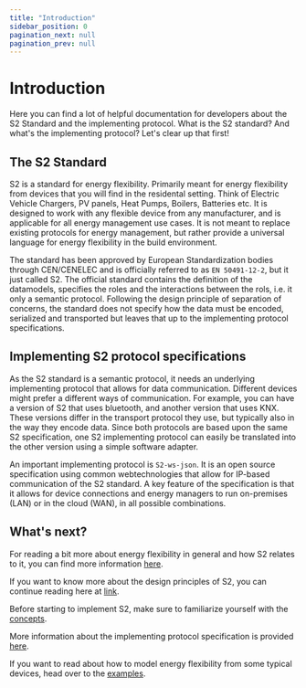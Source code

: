```yaml
---
title: "Introduction"
sidebar_position: 0
pagination_next: null
pagination_prev: null
---
```

# Introduction
Here you can find a lot of helpful documentation for developers about the S2 Standard and the implementing protocol. What is the S2 standard? And what's the implementing protocol? Let's clear up that first!

## The S2 Standard
S2 is a standard for energy flexibility. Primarily meant for energy flexibility from devices that you will find in the residental setting. Think of Electric Vehicle Chargers, PV panels, Heat Pumps, Boilers, Batteries etc. It is designed to work with any flexible device from any manufacturer, and is applicable for all energy management use cases. It is not meant to replace existing protocols for energy management, but rather provide a universal language for energy flexibility in the build environment.

The standard has been approved by European Standardization bodies through CEN/CENELEC and is officially referred to as `EN 50491-12-2`, but it just called S2. The official standard contains the definition of the datamodels, specifies the roles and the interactions between the rols, i.e. it only a semantic protocol. Following the design principle of separation of concerns, the standard does not specify how the data must be encoded, serialized and transported but leaves that up to the implementing protocol specifications.

## Implementing S2 protocol specifications
As the S2 standard is a semantic protocol, it needs an underlying implementing protocol that allows for data communication. Different devices might prefer a different ways of communication. For example, you can have a version of S2 that uses bluetooth, and another version that uses KNX. These versions differ in the transport protocol they use, but typically also in the way they encode data. Since both protocols are based upon the same S2 specification, one S2 implementing protocol can easily be translated into the other version using a simple software adapter.

An important implementing protocol is `S2-ws-json`. It is an open source specification using common webtechnologies that allow for IP-based communication of the S2 standard. A key feature of the specification is that it allows for device connections and energy managers to run on-premises (LAN) or in the cloud (WAN), in all possible combinations.

## What's next?
For reading a bit more about energy flexibility in general and how S2 relates to it, you can find more information [here](/docs/background/intro-energy-flexibility.md).

If you want to know more about the design principles of S2, you can continue reading here at [link](/docs/background/why-the-s2-approach.md).

Before starting to implement S2, make sure to familiarize yourself with the [concepts](/docs/concepts/architecture.md).

More information about the implementing protocol specification is provided [here](docs/s2-json-over-websockets/introduction.md).

If you want to read about how to model energy flexibility from some typical devices, head over to the [examples](/docs/examples/ev.md).